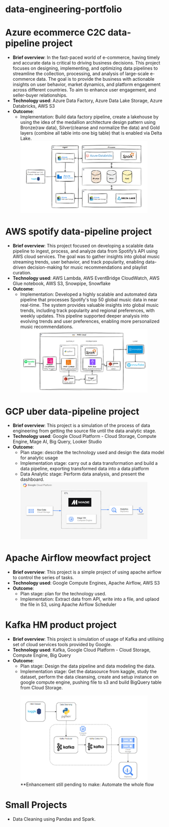 # data-engineering-portfolio

# Azure ecommerce C2C data-pipeline project
- **Brief overview**: In the fast-paced world of e-commerce, having timely and accurate data is critical to driving business decisions. This project focuses on designing, implementing, and optimizing data pipelines to streamline the collection, processing, and analysis of large-scale e-commerce data. The goal is to provide the business with actionable insights on user behavior, market dynamics, and platform engagement across different countries. To aim to enhance user engagement, and seller-buyer relationships. <br>
- **Technology used**: Azure Data Factory, Azure Data Lake Storage, Azure Databricks, AWS S3
- **Outcome**:
  - Implementation: Build data factory pipeline, create a lakehouse by using the idea of the medallion architecture design pattern using Bronze(raw data), Silver(cleanse and normalize the data) and Gold layers (combine all table into one big table) that is enabled via Delta Lake. <br>
<span><img src="Azure_ecommerce_data_project/ecom_fashion_store_architecture.png" alt="drawing" width="400"/></span>

# AWS spotify data-pipeline project
- **Brief overview**: This project focused on developing a scalable data pipeline to ingest, process, and analyze data from Spotify’s API using AWS cloud services. The goal was to gather insights into global music streaming trends, user behavior, and track popularity, enabling data-driven decision-making for music recommendations and playlist curation. <br>
- **Technology used**: AWS Lambda, AWS EventBridge CloudWatch, AWS Glue notebook, AWS S3, Snowpipe, Snowflake
- **Outcome**:
  - Implementation: Developed a highly scalable and automated data pipeline that processes Spotify's top 50 global music data in near real-time. The system provides valuable insights into global music trends, including track popularity and regional preferences, with weekly updates. This pipeline supported deeper analysis into evolving trends and user preferences, enabling more personalized music recommendations. <br>
<span><img src="AWS_spotify_spark_data_pipeline/spotify_achitecture.png" alt="drawing" width="400"/></span>


# GCP uber data-pipeline project
- **Brief overview**: This project is a simulation of the process of data engineering from getting the source file until the data analytic stage. <br>
- **Technology used**: Google Cloud Platform - Cloud Storage, Compute Engine, Mage AI, Big Query, Looker Studio <br>
- **Outcome**: 
  - Plan stage: describe the technology used and design the data model for analytic usage
  - Implementation stage: carry out a data transformation and build a data pipeline, exporting transformed data into a data platform
  - Data Analytic stage: Perform data analysis, and present the dashboard. <br>
<span><img src="GCP_Uber_data_pipeline/architecture-gcp.png" alt="drawing" width="400"/></span>

# Apache Airflow meowfact project
- **Brief overview**: This project is a simple project of using apache airflow to control the series of tasks. <br>
- **Technology used**: Google Compute Engines, Apache Airflow, AWS S3 <br>
- **Outcome**:
  - Plan stage: plan for the technology used.
  - Implementation: Extract data from API, write into a file, and uplaod the file in S3, using Apache Airflow Scheduler

# Kafka HM product project
- **Brief overview**: This project is simulation of usage of Kafka and utilising set of cloud services tools provided by Google.<br>
- **Technology used**: Kafka, Google Cloud Platform - Cloud Storage, Compute Engine, Big Query<br>
- **Outcome**:
  - Plan stage: Design the data pipeline and data modeling the data.
  - Implementation stage: Get the datasource from kaggle, study the dataset, perform the data cleansing, create and setup instance on google compute engine, pushing file to s3 and build BigQuery table from Cloud Storage.
    <br><br>
<span><img src="Kafka-h&m-product/architecture_h&m_product.png" alt="drawing" width="400"/></span> <br>
**Enhancement still pending to make: Automate the whole flow <br>


# Small Projects
- Data Cleaning using Pandas and Spark.
